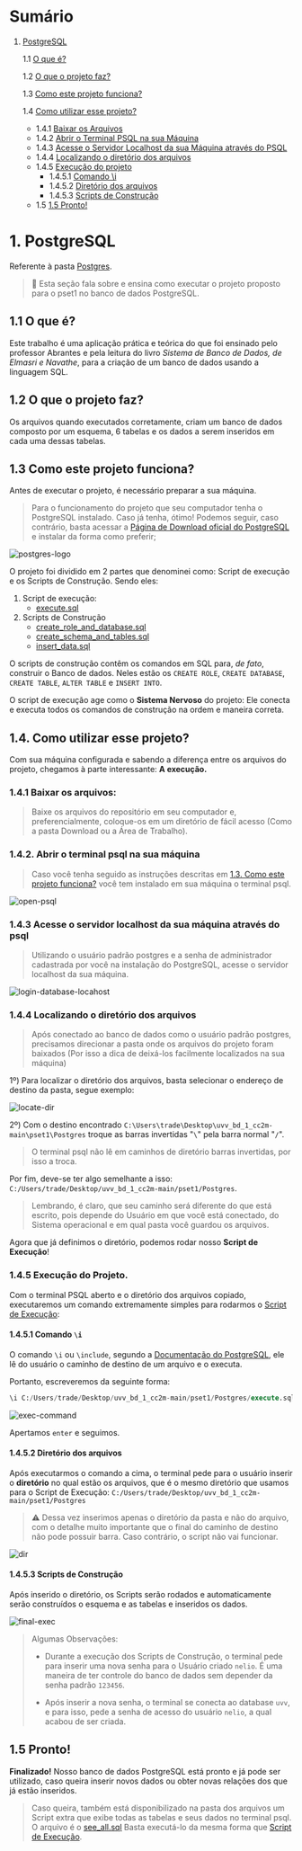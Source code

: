 # Sumário
1. [PostgreSQL](#1-postgresql)
   
   1.1 [O que é?](#11-o-que-é)
   
   1.2 [O que o projeto faz?](#12-o-que-o-projeto-faz)

   1.3 [Como este projeto funciona?](#13-como-este-projeto-funciona)

   1.4 [Como utilizar esse projeto?](#14-como-utilizar-esse-projeto)
    * 1.4.1 [Baixar os Arquivos](#141-baixar-os-arquivos)
    * 1.4.2 [Abrir o Terminal PSQL na sua Máquina](#142-abrir-o-terminal-psql-na-sua-máquina)
    * 1.4.3 [Acesse o Servidor Localhost da sua Máquina através do PSQL](#143-acesse-o-servidor-localhost-da-sua-máquina-através-do-psql)
    * 1.4.4 [Localizando o diretório dos arquivos](#144-localizando-o-diretório-dos-arquivos)
    * 1.4.5 [Execução do projeto](#145-execução-do-projeto)
      - 1.4.5.1 [Comando \i](#1451-comando-i)
      - 1.4.5.2 [Diretório dos arquivos](#1452-diretório-dos-arquivos)
      - 1.4.5.3 [Scripts de Construção](#1453-scripts-de-construção)
    * 1.5 [1.5 Pronto!](#15-pronto)


# **1. PostgreSQL**
Referente à pasta [Postgres](/Postgres).
> 🔵 Esta seção fala sobre e ensina como executar o projeto proposto para o pset1 no banco de dados PostgreSQL.

## **1.1 O que é?**

Este trabalho é uma aplicação prática e teórica do que foi ensinado pelo professor Abrantes e pela leitura do livro *Sistema de Banco de Dados, de Elmasri e Navathe*, para a criação de um banco de dados usando a linguagem SQL.

## **1.2 O que o projeto faz?**

Os arquivos quando executados corretamente, criam um banco de dados composto por um esquema, 6 tabelas e os dados a serem inseridos em cada uma dessas tabelas.

## **1.3 Como este projeto funciona?**
Antes de executar o projeto, é necessário preparar a sua máquina.

>Para o funcionamento do projeto que seu computador tenha o PostgreSQL instalado. Caso já tenha, ótimo! Podemos seguir, caso contrário, basta acessar a [Página de Download oficial do PostgreSQL](https://www.postgresql.org/download/) e instalar da forma como preferir; 

![postgres-logo](https://www.benlcollins.com/wp-content/uploads/2018/11/postgresql-logo.png)

O projeto foi dividido em 2 partes que denominei como: Script de execução e os Scripts de Construção. Sendo eles:
1. Script de execução:
   - [execute.sql](Postgres/execute.sql)
2. Scripts de Construção
   - [create_role_and_database.sql](Postgres/create_role_and_database.sql)
   - [create_schema_and_tables.sql](Postgres/create_schema_and_tables.sql)
   - [insert_data.sql](Postgres/insert_data.sql)

O scripts de construção contêm os comandos em SQL para, *de fato*, construir o Banco de dados. Neles estão os `CREATE ROLE`, `CREATE DATABASE`, `CREATE TABLE`, `ALTER TABLE` e `INSERT INTO`.

O script de execução age como o **Sistema Nervoso** do projeto: Ele conecta e executa todos os comandos de construção na ordem e maneira correta.

## **1.4. Como utilizar esse projeto?**
Com sua máquina configurada e sabendo a diferença entre os arquivos do projeto, chegamos à parte interessante: **A execução.**

### **1.4.1 Baixar os arquivos:**
> Baixe os arquivos do repositório em seu computador e, preferencialmente, coloque-os em um diretório de fácil acesso (Como a pasta Download ou a Área de Trabalho).

### **1.4.2. Abrir o terminal psql na sua máquina**
> Caso você tenha seguido as instruções descritas em [1.3. Como este projeto funciona?](#13-como-este-projeto-funciona) você tem instalado em sua máquina o terminal psql.

![open-psql](https://media1.tenor.com/images/b7edf34ac418f7e57420489f87fffdb2/tenor.gif?itemid=25423407)

### **1.4.3 Acesse o servidor localhost da sua máquina através do psql**

> Utilizando o usuário padrão postgres e a senha de administrador cadastrada por você na instalação do PostgreSQL, acesse o servidor localhost da sua máquina.

![login-database-locahost](https://media.tenor.com/images/c6aa9f2efb19018c42e365da4d7b0f43/tenor.gif)

### **1.4.4 Localizando o diretório dos arquivos**

> Após conectado ao banco de dados como o usuário padrão postgres, precisamos direcionar a pasta onde os arquivos do projeto foram baixados (Por isso a dica de deixá-los facilmente localizados na sua máquina)

1º) Para localizar o diretório dos arquivos, basta selecionar o endereço de destino da pasta, segue exemplo:

![locate-dir](https://media1.tenor.com/images/7015856c5881e569b39f31e1adfa7f11/tenor.gif?itemid=25423429)

2º) Com o destino encontrado ```C:\Users\trade\Desktop\uvv_bd_1_cc2m-main\pset1\Postgres``` troque as barras invertidas "`\`" pela barra normal "`/`".

> O terminal psql não lê em caminhos de diretório barras invertidas, por isso a troca.

Por fim, deve-se ter algo semelhante a isso: ```C:/Users/trade/Desktop/uvv_bd_1_cc2m-main/pset1/Postgres```.

> Lembrando, é claro, que seu caminho será diferente do que está escrito, pois depende do Usuário em que você está conectado, do Sistema operacional e em qual pasta você guardou os arquivos.

Agora que já definimos o diretório, podemos rodar nosso **__Script de Execução__**!

### **1.4.5 Execução do Projeto.**

Com o terminal PSQL aberto e o diretório dos arquivos copiado, executaremos um comando extremamente simples para rodarmos o [Script de Execução](Postgres/execute.sql):

#### **1.4.5.1 Comando `\i`**

O comando `\i` ou `\include`, segundo a [Documentação do PostgreSQL](https://www.postgresql.org/docs/current/app-psql.html), ele lê do usuário o caminho de destino de um arquivo e o executa.

Portanto, escreveremos da seguinte forma:

```sql
\i C:/Users/trade/Desktop/uvv_bd_1_cc2m-main/pset1/Postgres/execute.sql
```
![exec-command](https://i.imgur.com/Bs5Y1zc.png)

Apertamos `enter` e seguimos.

#### **1.4.5.2 Diretório dos arquivos**

Após executarmos o comando a cima, o terminal pede para o usuário inserir o **diretório** no qual estão os arquivos, que é o mesmo diretório que usamos para o Script de Execução: ```C:/Users/trade/Desktop/uvv_bd_1_cc2m-main/pset1/Postgres```

> ⚠ Dessa vez inserimos apenas o diretório da pasta e não do arquivo, com o detalhe muito importante que o final do caminho de destino não pode possuir barra. Caso contrário, o script não vai funcionar.

![dir](https://i.imgur.com/Kpj8EG4.png)

#### **1.4.5.3 Scripts de Construção**

Após inserido o diretório, os Scripts serão rodados e automaticamente serão construídos o esquema e as tabelas e inseridos os dados.

![final-exec](https://s7.gifyu.com/images/step4.gif)

> Algumas Observações:
> - Durante a execução dos Scripts de Construção, o terminal pede para inserir uma nova senha para o Usuário criado `nelio`. É uma maneira de ter controle do banco de dados sem depender da senha padrão `123456`.
> 
> - Após inserir a nova senha, o terminal se conecta ao database `uvv`, e para isso, pede a senha de acesso do usuário `nelio`, a qual acabou de ser criada.


## **1.5 Pronto!**

**Finalizado!** Nosso banco de dados PostgreSQL está pronto e já pode ser utilizado, caso queira inserir novos dados ou obter novas relações dos que já estão inseridos.

> Caso queira, também está disponibilizado na pasta dos arquivos um Script extra que exibe todas as tabelas e seus dados no terminal psql.
> O arquivo é o [see_all.sql](Postgres/see_all.sql)
> Basta executá-lo da mesma forma que [Script de Execução](Postgres/execute.sql).
